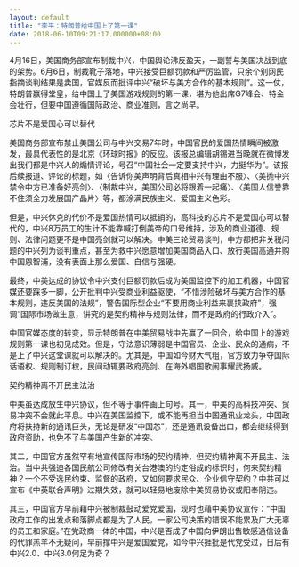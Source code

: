 ```yaml
---
layout: default
title: "李平：特朗普给中国上了第一课"
date: 2018-06-10T09:21:17.000000+08:00
---
```


4月16日，美国商务部宣布制裁中兴，中国舆论沸反盈天，一副誓与美国决战到底的架势。6月6日，制裁靴子落地，中兴接受巨额罚款和严厉监管，只余个别网民指摘谈判结果是卖国，官媒反而批评中兴“破坏与美方合作的基本规则”。这一仗，特朗普赢得堂皇，给中国上了美国游戏规则的第一课，堪为他出席G7峰会、特金会壮行，但要中国遵循国际政治、商业准则，言之尚早。

芯片不是爱国心可以替代

美国商务部宣布禁止美国公司与中兴交易7年时，中国官民的爱国热情瞬间被激发，最具代表性的是北京《环球时报》的反应。该报总编辑胡锡进当晚就在微博发出我们都是中兴人的煽情评论，号召“中国社会一定要支持中兴，力挺华为”。该报后续报道、评论的标题，如〈告诉你美声明背后真相中兴有理由不服〉、〈美抛中兴禁令中方已准备好亮剑〉、〈制裁中兴，美国公司必将跟着一起痛〉、〈美国人信誉靠不住须全力发展国产晶片〉等，都涂满民族主义、爱国主义色彩。

但是，中兴休克的代价不是爱国热情可以抵销的，高科技的芯片不是爱国心可以替代的，中兴8万员工的生计不能靠喊打倒美帝的口号维持，涉及的商业道德、规则、法律问题更不是中国亮剑就可以解决。中美三轮贸易谈判，中方都把非关税问题的中兴列为谈判重点，甚至为救中兴愿意增加美国商品入口、放行美国高通并购中国恩智浦，没有表面上那么爱国、自信与强硬。

最终，中美达成的协议令中兴支付巨额罚款后成为美国监控下的加工机器，中国官媒还要踩多一脚，公开批判中兴受商业利益驱使，“不惜涉险破坏与美方合作的基本规则，违反美国的法规”，警告国际型企业“不要用商业利益来裹挟政府”，强调“国际市场做生意，讲究的是契约精神与规则法律，而不是政府的行政介入”。

中国官媒态度的转变，显示特朗普在中美贸易战中先赢了一回合，给中国上的游戏规则第一课也初见成效。但是，守法意识薄弱是中国官员、企业、民众的通病，不是上了中兴这堂课就可以解决的。尤其是，中国如今财大气粗，官方致力争夺国际话语权、规则制订权，民间动辄要政府亮剑、在海外唱国歌闹事耀武扬威。

契约精神离不开民主法治

中美虽达成放生中兴协议，但不等于事件画上句号。其一，中美的高科技冲突、贸易冲突不会就此平息。中兴在美国监控下，或不能再担当中国通讯业龙头，中国政府将扶持新的通讯巨头，无论是研发“中国芯”，还是通讯设备出口，都会继续得到政府资助，也免不了与美国产生新的冲突。

其二，中国官方虽然罕有地宣传国际市场的契约精神，但契约精神离不开民主、法治。当中共强迫各国民航公司修改有关台港澳的约定俗成的标识时，何来契约精神？一个不受选民约束、监督的政府，又如何要求民众、企业信守契约？中共可以宣布《中英联合声明》过期失效，就可以轻易地废除中美贸易协议或阳奉阴违。

其三，中国官方早前藉中兴被制裁鼓动爱党爱国，现时也藉中美协议宣传：“中国政府工作的出发点和落脚点都是为了人民，一家公司决策的错误不能累及广大无辜的员工和家庭。”在党政商一体的中国，中兴是否成了中国向伊朗出售敏感通信设备的代罪羔羊不无疑问，早前撑中兴是爱国爱党，如今中兴捱批是代党受过，日后有中兴2.0、中兴3.0何足为奇？

